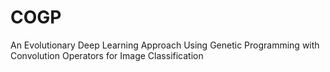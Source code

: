 # COGP
An Evolutionary Deep Learning Approach Using Genetic Programming with Convolution Operators for Image Classification
